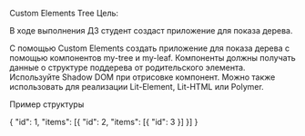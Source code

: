 Custom Elements Tree
Цель:

В ходе выполнения ДЗ студент создаст приложение для показа дерева.

С помощью Custom Elements создать приложение для показа дерева с помощью компонентов my-tree и my-leaf. Компоненты должны получать данные о структуре поддерева от родительского элемента. Используйте Shadow DOM при отрисовке компонент. Можно также использовать для реализации Lit-Element, Lit-HTML или Polymer.

Пример структуры

{ "id": 1, "items": [{ "id": 2, "items": [{ "id": 3 }] }] }
